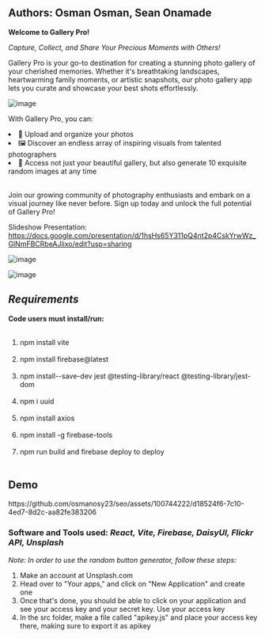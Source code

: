 <h2>Authors: Osman Osman, Sean Onamade</h2>

**Welcome to Gallery Pro!**

<em>Capture, Collect, and Share Your Precious Moments with Others!</em>

Gallery Pro is your go-to destination for creating a stunning photo gallery of your cherished memories. Whether it's breathtaking landscapes, heartwarming family moments, or artistic snapshots, our photo gallery app lets you curate and showcase your best shots effortlessly.

![image](https://github.com/osmanosy23/seo/assets/100744222/50fc157a-d963-4e9b-8b6a-14141b559d8d)

With Gallery Pro, you can:
<li> 📸 Upload and organize your photos  </li>
<li> 🖼️ Discover an endless array of inspiring visuals from talented photographers </li>
<li> 📱 Access not just your beautiful gallery, but also generate 10 exquisite random images at any time </li><br>

Join our growing community of photography enthusiasts and embark on a visual journey like never before. Sign up today and unlock the full potential of Gallery Pro!

Slideshow Presentation:
https://docs.google.com/presentation/d/1hsHs65Y311pQ4nt2p4CskYrwWz_GlNmFBCRbeAJlixo/edit?usp=sharing 

![image](https://github.com/osmanosy23/seo/assets/100744222/a6727958-773c-4156-8ed7-ac786e555405)

![image](https://github.com/osmanosy23/seo/assets/104279983/621e9baf-6e63-483a-a6b4-68eb050abc21)

<h2><em>Requirements</em></h2>
<strong>Code users must install/run:</strong>
<ol><br>
    <li>npm install vite</li> </li><br>
    <li>npm install firebase@latest </li><br>
    <li>npm install--save-dev jest @testing-library/react @testing-library/jest-dom </li><br>
    <li>npm i uuid</li><br>
    <li>npm install axios</li><br>
    <li>npm install -g firebase-tools</li><br>
    <li>npm run build and firebase deploy to deploy</li><br>
</ol>

<h2>Demo</h2>
https://github.com/osmanosy23/seo/assets/100744222/d18524f6-7c10-4ed7-8d2c-aa82fe383206
<br>

<h3>Software and Tools used: <em>React, Vite, Firebase, DaisyUI, Flickr API, Unsplash</em></h3>

*Note: In order to use the random button generator, follow these steps:*
<ol>
    <li>Make an account at Unsplash.com</li>
    <li>Head over to "Your apps," and click on "New Application" and create one</li>
    <li>Once that's done, you should be able to click on your application and see your access key and your secret key. Use your access key</li>
    <li>In the src folder, make a file called "apikey.js" and place your access key there, making sure to export it as apikey</li>
</ol>
